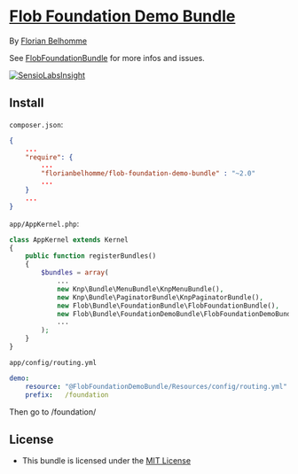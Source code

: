 # [Flob Foundation Demo Bundle](https://github.com/florianbelhomme/FlobFoundationDemoBundle)

By [Florian Belhomme](http://florianbelhomme.com)

See [FlobFoundationBundle](https://github.com/florianbelhomme/FlobFoundationBundle) for more infos and issues.

[![SensioLabsInsight](https://insight.sensiolabs.com/projects/db9a0fbc-7b82-4e8d-9c7c-d8b84d21c6d3/small.png)](https://insight.sensiolabs.com/projects/db9a0fbc-7b82-4e8d-9c7c-d8b84d21c6d3)

## Install

`composer.json`:

```JSON
{
    ...
    "require": {
        ...
        "florianbelhomme/flob-foundation-demo-bundle" : "~2.0"
        ...
    }
    ...
}
```

`app/AppKernel.php`:

```PHP
class AppKernel extends Kernel
{
    public function registerBundles()
    {
        $bundles = array(
            ...
            new Knp\Bundle\MenuBundle\KnpMenuBundle(),
            new Knp\Bundle\PaginatorBundle\KnpPaginatorBundle(),
            new Flob\Bundle\FoundationBundle\FlobFoundationBundle(),
            new Flob\Bundle\FoundationDemoBundle\FlobFoundationDemoBundle(),
            ...
        );
    }
}
```

`app/config/routing.yml`
```YAML
demo:
    resource: "@FlobFoundationDemoBundle/Resources/config/routing.yml"
    prefix:   /foundation
```

Then go to /foundation/

## License

- This bundle is licensed under the [MIT License](http://opensource.org/licenses/MIT)
